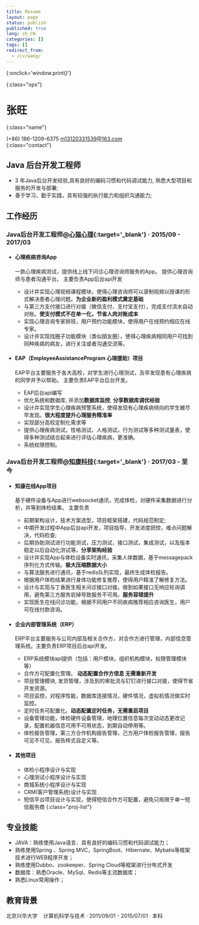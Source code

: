 ```yaml
---
title: Resume
layout: page
status: publish
published: true
lang: zh_CN
categories: []
tags: []
redirect_from:
  - /cv/wang/
---
```


<link href="/assets/css/resume.css" rel="stylesheet" />
<style type="text/css">
.post-content {
	font-family: 'PingFang SC', 'Hiragino Sans GB',
		'Microsoft YaHei',
		'WenQuanYi Micro Hei',
		'Helvetica Neue', Helvetica, Arial, sans-serif;
}

.post-content h4 {
	font-size: 16px;
	margin-bottom: 5px;
}

ul.proj-list {
	margin: 0;
	list-style: none;
}

ul.proj-list > li > ul {
	margin-left: 30px;
	list-style: initial;
}
</style>

[<i class="fa fa-language"></i>](/resume/ '英文简历')
[<i class="fa fa-print"></i>](# '打印简历'){:onclick='window.print()'}
<!--
[<i class="fa fa-download"></i>](/assets/resume.pdf '下载简历')
-->
{:class="ops"}

# 张旺
{:class="name"}

<i class="fa fa-fw fa-phone"></i> (+86) 186-1209-6375
<i class="fa fa-fw fa-envelope-o"></i> [m13120331539@163.com](mailto:m13120331539@163.com)
<br/>
{:class="contact"}

## Java 后台开发工程师

* 3 年Java后台开发经验,具有良好的编码习惯和代码调试能力, 熟悉大型项目和服务的开发与部署;
* 善于学习，勤于实践，具有较强的执行能力和组织沟通能力;

## 工作经历

### Java后台开发工程师@[心猫心理](https://www.120xinmao.com){:target='_blank'} &middot; 2015/09 - 2017/03

* #### 心理疾病咨询App

	一款心理疾病测试，提供线上线下问诊心理咨询师服务的App。
	提供心理咨询师与患者沟通平台。
	主要负责App后台api开发

	* 设计并实现心理视频课程模块，使得心理咨询师可以录制视频以授课的形式解决患者心理问题。**为企业新的盈利模式奠定基础**
	* 与第三方支付接口进行对接（微信支付、支付宝支付），完成支付流水自动对账。**使支付模式不在单一化，节省人肉对账成本**
	* 实现心理咨询专家排班，用户预约功能模块，使得用户在线预约相应在线专家。
	* 设计并实现找圈子功能模块（类似朋友圈），使得心理疾病相同用户可找到同种疾病的病友，进行关注或者沟通交流等。

* #### EAP（EmployeeAssistanceProgram 心理援助）项目

	EAP平台主要服务于各大高校，对学生进行心理测试，及早发现患有心理疾病的同学并予以帮助。
	主要负责EAP平台后台开发。

	* EAP后台api编写
	* 优化系统和数据库, 并添加**数据库监控**, **分享数据库调优经验**
	* 设计并实现学生心理疾病预警系统，使得发现有心理疾病倾向的学生被尽早发现。**很大程度提升心理服务精准率**
	* 实现部分高校定制化需求等
	* 提供心理疾病测试，性格测试，人格测试，行为测试等多种测试量表，使得多种测试结合起来进行评估心理疾病，更准确。
	* 系统权限控制。
  
### Java后台开发工程师@[知康科技](http://www.zhikangkeji.com){:target='_blank'} &middot; 2017/03 - 至今

* #### 知康在线App项目

	基于硬件设备与App进行websocket通讯，完成体检，对硬件采集数据进行分析，并等到体检结果。
	主要负责 
	* 前期架构设计，技术方案选型，项目框架搭建，代码规范制定;
	* 中期开发过程中App后台api开发，项目指导，开发进度把控，难点问题解决，代码检查;
	* 后期协助测试进行功能测试，压力测试，接口测试，集成测试，以及版本稳定以后自动化测试等。**分享架构经验**
	* 设计并实现App与体检设备实时通讯，采集人体数据，基于messagepack序列化方式传输。**极大压缩数据大小**
	* 与算法服务进行通讯，基于redis队列实现，最终生成体检报告。
	* 根据用户体检结果进行身体功能修复推荐，使得用户精准了解修复方法。
	* 设计与实现与丁香医生相关问诊接口对接。做到如果接口无响应轮询调用，避免第三方服务宕掉导致服务不可用。**服务容错提升**
	* 实现医生在线问诊功能，根据不同用户不同疾病推荐相应咨询医生，用户可在线付款咨询。

* #### 企业内部管理系统（ERP）

	ERP平台主要服务与公司内部及相关合作方，对合作方进行管理，内部信息管理系统。主要负责ERP项目后台api开发。
	* ERP系统模块api提供（包括：用户模块，组织机构模块，权限管理模块等）
	* 合作方可配置化管理。 **动态配置合作方信息 无需重新开发**
  	* 项目管理模块, 发货管理，涉及到的审批流与钉钉进行接口对接，使得节省开发资源。
  	* 项目监控，对程序性能，数据库连接情况，硬件情况，虚拟机情况做实时监控。
  	* 定时任务可配置化。**动态配置定时任务，无需重启项目**
  	* 设备管理功能，体检硬件设备管理，地理位置信息每次变动动态更改记录，配置机器信息可用不可用状态，到期自动停用等。
  	* 体检报告管理，第三方合作机构报告管理，己方用户体检报告管理，报告可见不可见，报告样式自定义等。

* #### 其他项目

	* 体检小程序设计与实现
	* 心理测试小程序设计与实现
	* 商城系统小程序设计与实现
	* CRM(客户管理系统)设计与实现
	* 短信平台项目设计与实现，使得短信合作方可配置，避免只局限于单一短信服务商
{:class="proj-list"}

## 专业技能

* JAVA：熟练使用Java语言、具有良好的编码习惯和代码调试能力；
* 熟练使用Spring 、Spring MVC，SpringBoot、Hibernate、Mybatis等框架技术进行WEB程序开发；
* 熟练使用Dubbo、zookeeper、Spring Cloud等框架进行分布式开发 
* 数据库：熟悉Oracle、MySql、Redis等主流数据库；
* 熟悉Linux常用操作；


## 教育背景

北京兴华大学 &nbsp;&nbsp;&nbsp;计算机科学与技术
&middot; 2011/09/01 - 2015/07/01 &middot; 本科
